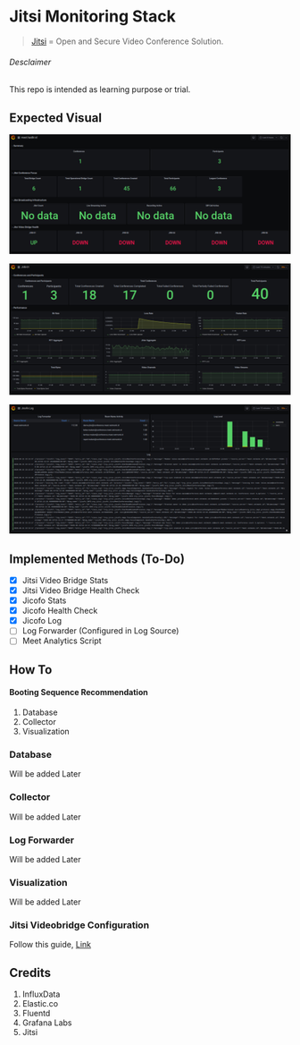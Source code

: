 
# Jitsi Monitoring Stack
> [Jitsi](https://jitsi.org/what-is-jitsi/) = Open and Secure Video Conference Solution.

###### Desclaimer
This repo is intended as learning purpose or trial.

## Expected Visual

![Jicofo Dashboard](https://raw.githubusercontent.com/haidlir/Jitsi-Monitoring-Stack/master/docs/img/group-jicofo.png "Jicofo Dashboard")

![JVB Dashboard](https://raw.githubusercontent.com/haidlir/Jitsi-Monitoring-Stack/master/docs/img/jvb.png "Jicofo Dashboard")

![Jicofo Log](https://raw.githubusercontent.com/haidlir/Jitsi-Monitoring-Stack/master/docs/img/jicofo-log.png "Jicofo Dashboard")

## Implemented Methods (To-Do) 
- [x] Jitsi Video Bridge Stats
- [x] Jitsi Video Bridge Health Check
- [x] Jicofo Stats
- [x] Jicofo Health Check
- [x] Jicofo Log
- [ ] Log Forwarder (Configured in Log Source)
- [ ] Meet Analytics Script

## How To
#### Booting Sequence Recommendation
1. Database
2. Collector
4. Visualization

### Database
Will be added Later

### Collector
Will be added Later

### Log Forwarder
Will be added Later

### Visualization
Will be added Later

### Jitsi Videobridge Configuration
Follow this guide, [Link](https://github.com/haidlir/jitsi-monitoring#cara-mencoba)

## Credits
1. InfluxData
2. Elastic.co
3. Fluentd
4. Grafana Labs
5. Jitsi
